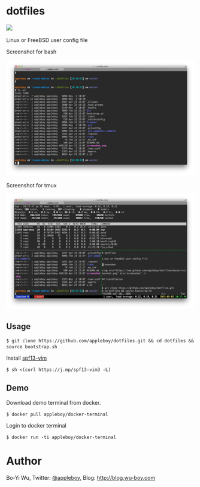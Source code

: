 # dotfiles

<a href='http://imagelayers.iron.io/?images=appleboy/docker-terminal:latest' title='Get your own badge on imagelayers.iron.io'><img src='http://badge-imagelayers.iron.io/appleboy/docker-terminal:latest.svg'></a>

Linux or FreeBSD user config file

Screenshot for bash

![bash screenshot](screenshot/bash.png)

Screenshot for tmux

![bash screenshot](screenshot/tmux.png)

## Usage

```
$ git clone https://github.com/appleboy/dotfiles.git && cd dotfiles && source bootstrap.sh
```

Install [spf13-vim](https://github.com/spf13/spf13-vim)

```
$ sh <(curl https://j.mp/spf13-vim3 -L)
```

## Demo

Download demo terminal from docker.

```
$ docker pull appleboy/docker-terminal
```

Login to docker terminal

```
$ docker run -ti appleboy/docker-terminal
```

# Author

Bo-Yi Wu, Twitter: [@appleboy](http://twitter.com/appleboy "Twitter"), Blog: http://blog.wu-boy.com
